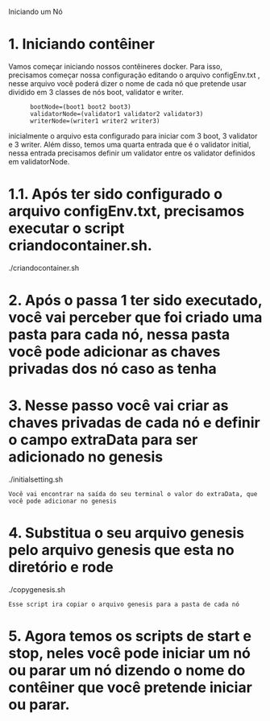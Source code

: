 Iniciando um Nó 


# 1.	Iniciando contêiner
Vamos começar iniciando nossos contêineres docker. Para isso, precisamos começar nossa configuração editando o arquivo configEnv.txt , nesse arquivo você poderá dizer o nome de cada nó que pretende usar dividido em 3 classes de nós boot, validator e  writer. 

          bootNode=(boot1 boot2 boot3) 
          validatorNode=(validator1 validator2 validator3) 
          writerNode=(writer1 writer2 writer3)

inicialmente o arquivo esta configurado para iniciar com 3 boot, 3 validator e 3 writer. Além disso, temos uma quarta entrada que é o validator initial, nessa entrada precisamos definir um validator entre os validator definidos em validatorNode.

# 1.1.	Após ter sido configurado o arquivo configEnv.txt, precisamos executar o script criandocontainer.sh. 

./criandocontainer.sh 

# 2.	Após o passa 1 ter sido executado, você vai perceber que foi criado uma pasta para cada nó, nessa pasta você pode adicionar as chaves privadas dos nó caso as tenha
# 3.	Nesse passo você vai criar as chaves privadas de cada nó e definir o campo extraData para ser adicionado no genesis

./initialsetting.sh
	
	Você vai encontrar na saída do seu terminal o valor do extraData, que você pode adicionar no genesis

# 4.	Substitua o seu arquivo genesis pelo arquivo genesis que esta no diretório e rode 

./copygenesis.sh 

	Esse script ira copiar o arquivo genesis para a pasta de cada nó 

# 5.	Agora temos os scripts de start e stop, neles você pode iniciar um nó ou parar um nó dizendo o nome do contêiner que você pretende iniciar ou parar.
